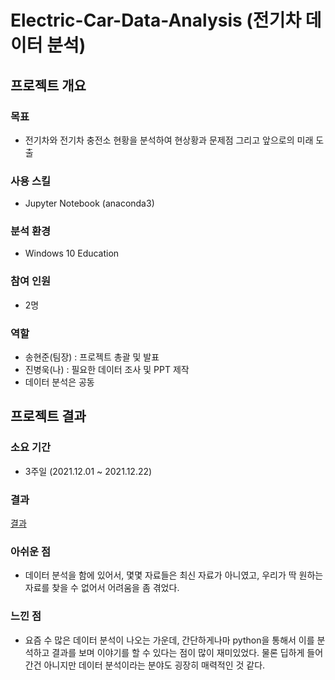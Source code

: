 # Electric-Car-Data-Analysis (전기차 데이터 분석)
## 프로젝트 개요
### 목표
- 전기차와 전기차 충전소 현황을 분석하여 현상황과 문제점 그리고 앞으로의 미래 도출
### 사용 스킬
- Jupyter Notebook (anaconda3)
### 분석 환경
- Windows 10 Education
### 참여 인원
- 2명
### 역할
- 송현준(팀장) : 프로젝트 총괄 및 발표
- 진병욱(나) : 필요한 데이터 조사 및 PPT 제작
- 데이터 분석은 공동
## 프로젝트 결과
### 소요 기간
- 3주일 (2021.12.01 ~ 2021.12.22)
### 결과
[결과](https://github.com/cutepassions/Electric-Car-Data-Analysis/blob/551ee3f1d8e69b845ca388f10c08ecf9b4c913b0/%EC%BD%94%EB%93%9C%20%EC%8B%A4%ED%96%89%ED%99%94%EB%A9%B4.pdf)
### 아쉬운 점
- 데이터 분석을 함에 있어서, 몇몇 자료들은 최신 자료가 아니였고, 우리가 딱 원하는 자료를 찾을 수 없어서 어려움을 좀 겪었다.
### 느낀 점
- 요즘 수 많은 데이터 분석이 나오는 가운데, 간단하게나마 python을 통해서 이를 분석하고 결과를 보며 이야기를 할 수 있다는 점이 많이 재미있었다.
물론 딥하게 들어간건 아니지만 데이터 분석이라는 분야도 굉장히 매력적인 것 같다.
